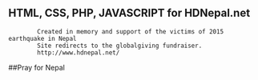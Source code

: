 ## HTML, CSS, PHP, JAVASCRIPT for HDNepal.net 
            Created in memory and support of the victims of 2015 earthquake in Nepal
            Site redirects to the globalgiving fundraiser.
            http://www.hdnepal.net/
##Pray for Nepal
